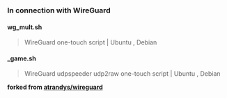 ### In connection with WireGuard


#### wg_mult.sh
> WireGuard one-touch script | Ubuntu , Debian

#### _game.sh
> WireGuard udpspeeder udp2raw one-touch script | Ubuntu , Debian

__forked from [atrandys/wireguard](https://github.com/atrandys/wireguard)__
